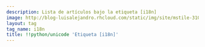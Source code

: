 ```yaml
---
description: Lista de artículos bajo la etiqueta [i18n]
image: http://blog-luisalejandro.rhcloud.com/static/img/site/mstile-310x310.png
layout: tag
tag_name: i18n
title: !!python/unicode 'Etiqueta [i18n]'
---
```

